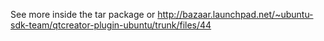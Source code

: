 See more inside the tar package or
http://bazaar.launchpad.net/~ubuntu-sdk-team/qtcreator-plugin-ubuntu/trunk/files/44
